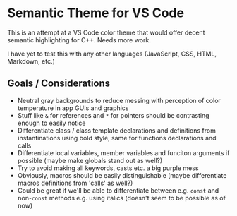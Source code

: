 # Semantic Theme for VS Code

This is an attempt at a VS Code color theme that would offer decent semantic highlighting for C++. Needs more work.

I have yet to test this with any other languages (JavaScript, CSS, HTML, Markdown, etc.)

## Goals / Considerations

- Neutral gray backgrounds to reduce messing with perception of color temperature in app GUIs and graphics
- Stuff like `&` for references and `*` for pointers should be contrasting enough to easily notice
- Differentiate class / class template declarations and definitions from instantinations using bold style, same for functions declarations and calls
- Differentiate local variables, member variables and funciton arguments if possible (maybe make globals stand out as well?)
- Try to avoid making all keywords, casts etc. a big purple mess
- Obviously, macros should be easily distinguishable (maybe differentiate macros definitions from 'calls' as well?)
- Could be great if we'll be able to differentiate between e.g. `const` and non-`const` methods e.g. using italics (doesn't seem to be possible as of now)